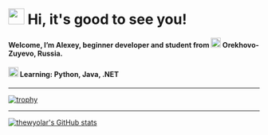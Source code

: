 <!-- -->
# <img src="https://github.com/blackcater/blackcater/raw/main/images/Hi.gif" height="32"/> Hi, it's good to see you!

#### Welcome, I’m Alexey, beginner developer and student from <img src="https://cdn-icons-png.flaticon.com/128/168/168112.png" width="20"> Orekhovo-Zuyevo, Russia.
#### <img src="https://github.githubassets.com/images/icons/emoji/unicode/1f393.png" height="20" width="20"/> Learning: Python, Java, .NET

***
 
[![trophy](https://github-profile-trophy.vercel.app/?username=thewyolar&theme=nord&row=1)](https://github.com/ryo-ma/github-profile-trophy)

***

[![thewyolar's GitHub stats](https://github-readme-stats.vercel.app/api?username=thewyolar&theme=nord)](https://github.com/anuraghazra/github-readme-stats)

<!---
thewyolar/thewyolar is a ✨ special ✨ repository because its `README.md` (this file) appears on your GitHub profile.
You can click the Preview link to take a look at your changes.
--->
